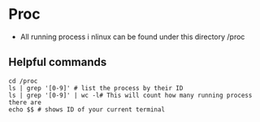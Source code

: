 # Proc
* All running process i nlinux can be found under this directory /proc

## Helpful commands

```
cd /proc
ls | grep '[0-9]' # list the process by their ID
ls | grep '[0-9]' | wc -l# This will count how many running process there are
echo $$ # shows ID of your current terminal
```
